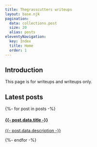 ```yaml
---
title: Thegrasscutters writeups
layout: base.njk
pagination:
  data: collections.post
  size: 20
  alias: posts
eleventyNavigation:
  key: Index
  title: Home
  order: 1
---
```


## Introduction

This page is for writeups and writeups only.

## Latest posts

<div class="posts-showcase">
  {%- for post in posts -%}
    <div class="post-card-outer">
      <a href="{{ post.url }}">
        <div class="post-card">
          <div class="post-content">
            <h4>
                {{- post.data.title -}}
            </h4>
            <p>
              {{- post.data.description -}}
            </p>
          </div>
        </div>
      </a>
    </div>
  {%- endfor -%}
</div>

